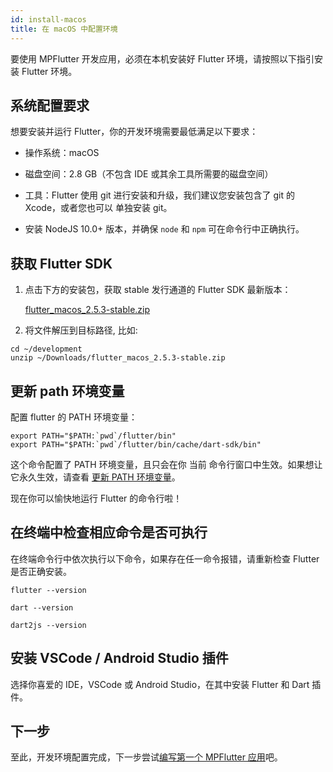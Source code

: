 ```yaml
---
id: install-macos
title: 在 macOS 中配置环境
---
```


要使用 MPFlutter 开发应用，必须在本机安装好 Flutter 环境，请按照以下指引安装 Flutter 环境。

## 系统配置要求

想要安装并运行 Flutter，你的开发环境需要最低满足以下要求：

* 操作系统：macOS

* 磁盘空间：2.8 GB（不包含 IDE 或其余工具所需要的磁盘空间）

* 工具：Flutter 使用 git 进行安装和升级，我们建议您安装包含了 git 的 Xcode，或者您也可以 单独安装 git。

* 安装 NodeJS 10.0+ 版本，并确保 `node` 和 `npm` 可在命令行中正确执行。

## 获取 Flutter SDK

1. 点击下方的安装包，获取 stable 发行通道的 Flutter SDK 最新版本：

   [flutter_macos_2.5.3-stable.zip](https://storage.flutter-io.cn/flutter_infra_release/releases/stable/macos/flutter_macos_2.5.3-stable.zip)

2. 将文件解压到目标路径, 比如:

```
cd ~/development
unzip ~/Downloads/flutter_macos_2.5.3-stable.zip
```

## 更新 path 环境变量

配置 flutter 的 PATH 环境变量：

```
export PATH="$PATH:`pwd`/flutter/bin"
export PATH="$PATH:`pwd`/flutter/bin/cache/dart-sdk/bin"
```

这个命令配置了 PATH 环境变量，且只会在你 当前 命令行窗口中生效。如果想让它永久生效，请查看 [更新 PATH 环境变量](https://flutter.cn/docs/get-started/install/macos#update-your-path)。

现在你可以愉快地运行 Flutter 的命令行啦！

## 在终端中检查相应命令是否可执行

在终端命令行中依次执行以下命令，如果存在任一命令报错，请重新检查 Flutter 是否正确安装。

`flutter --version`

`dart --version`

`dart2js --version`

## 安装 VSCode / Android Studio 插件

选择你喜爱的 IDE，VSCode 或 Android Studio，在其中安装 Flutter 和 Dart 插件。

## 下一步

至此，开发环境配置完成，下一步尝试[编写第一个 MPFlutter 应用](./first-app)吧。